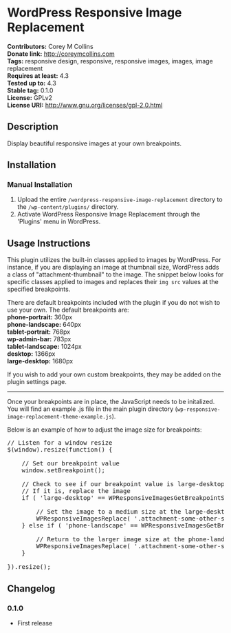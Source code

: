 # WordPress Responsive Image Replacement #
**Contributors:**      Corey M Collins<br />
**Donate link:**       http://coreymcollins.com<br />
**Tags:**              responsive design, responsive, responsive images, images, image replacement<br />
**Requires at least:** 4.3<br />
**Tested up to:**      4.3<br />
**Stable tag:**        0.1.0<br />
**License:**           GPLv2<br />
**License URI:**       http://www.gnu.org/licenses/gpl-2.0.html

## Description ##

Display beautiful responsive images at your own breakpoints.

## Installation ##

### Manual Installation ###

1. Upload the entire `/wordpress-responsive-image-replacement` directory to the `/wp-content/plugins/` directory.
2. Activate WordPress Responsive Image Replacement through the 'Plugins' menu in WordPress.

## Usage Instructions ##

This plugin utilizes the built-in classes applied to images by WordPress.  For instance, if you are displaying an image at thumbnail size, WordPress adds a class of "attachment-thumbnail" to the image.  The snippet below looks for specific classes applied to images and replaces their `img src` values at the specified breakpoints.

There are default breakpoints included with the plugin if you do not wish to use your own.  The default breakpoints are:<br />
<strong>phone-portrait:</strong> 360px<br />
<strong>phone-landscape:</strong> 640px<br />
<strong>tablet-portrait:</strong> 768px<br />
<strong>wp-admin-bar:</strong> 783px<br />
<strong>tablet-landscape:</strong> 1024px<br />
<strong>desktop:</strong> 1366px<br />
<strong>large-desktop:</strong> 1680px

If you wish to add your own custom breakpoints, they may be added on the plugin settings page.

<hr />

Once your breakpoints are in place, the JavaScript needs to be initalized.  You will find an example .js file in the main plugin directory (`wp-responsive-image-replacement-theme-example.js`).

Below is an example of how to adjust the image size for breakpoints:

<pre>
// Listen for a window resize
$(window).resize(function() {

	// Set our breakpoint value
	window.setBreakpoint();

	// Check to see if our breakpoint value is large-desktop
	// If it is, replace the image
	if ( 'large-desktop' == WPResponsiveImagesGetBreakpointSize() ) {

		// Set the image to a medium size at the large-desktop breakpoint
		WPResponsiveImagesReplace( '.attachment-some-other-size', 'img-size-medium' );
	} else if ( 'phone-landscape' == WPResponsiveImagesGetBreakpointSize() ) {

		// Return to the larger image size at the phone-landscape breakpoint
		WPResponsiveImagesReplace( '.attachment-some-other-size', 'img-size-full' );
	}

}).resize();
</pre>

## Changelog ##

### 0.1.0 ###
* First release
